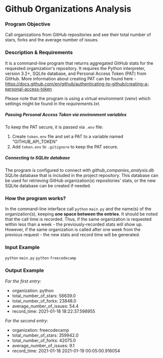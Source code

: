 # Github Organizations Analysis

### Program Objective

Call organizations from GitHub repositories and see their total number of stars, forks and the average number of issues.

### Description & Requirements

It is a command-line program that returns aggregated GitHub stats for the requested organization's repository. It requires the Python interpreter, version 3.2+, SQLite database, and Personal Access Token (PAT) from GitHub. More information about creating PAT can be found here - https://docs.github.com/en/github/authenticating-to-github/creating-a-personal-access-token

Please note that the program is using a virtual environment (venv) which settings might be found in the _requirements.txt_.


#####  Passing Personal Access Token via environment variables

To keep the PAT secure, it is passed via `.env` file:

1) Create `token.env` file and set a PAT to a variable named "GITHUB_API_TOKEN" 
2) Add `token.env` to `.gitignore` to keep the PAT secure.


##### Connecting to SQLite database

The program is configured to connect with _github_companies_analysis.db_ SQLite database that is included in the project repository. This database can be used for retrieving GitHub organization(s) repositories' stats, or the new SQLite database can be created if needed.

### How the program works?

In the command-line interface call `python` `main.py` and the name(s) of the organization(s), keeping **one space between the entries**. It should be noted that the call time is recorded. Thus, if the same organization is requested within less than a week - the previously-recorded stats will show up. However, if the same organization is called after one week from the previous request - the new stats and record time will be generated.


### Input Example

`python` `main.py` `python` `freecodecamp`

### Output Example

_For the first entry:_

- organization: python
- total_number_of_stars: 56639.0 
- total_number_of_forks: 23848.0 
- average_number_of_issues: 54.4  
- record_time: 2021-01-18 18:22:37.598955


_For the second entry:_

- organization: freecodecamp
- total_number_of_stars: 359942.0
- total_number_of_forks: 42075.0
- average_number_of_issues: 9.1  
- record_time: 2021-01-18 2021-01-19 00:05:00.916054




